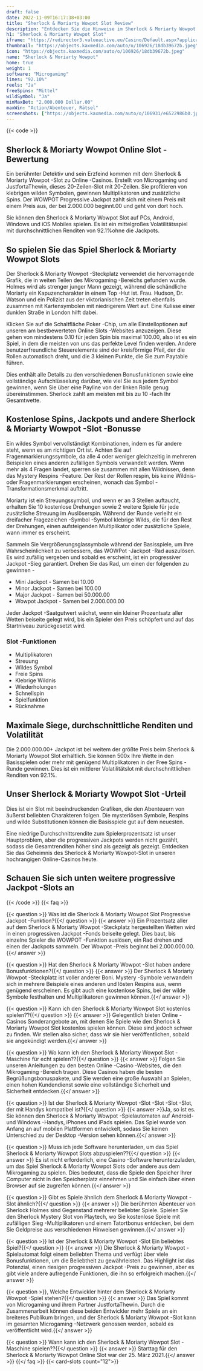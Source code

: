 ```yaml
---
draft: false
date: 2022-11-09T16:17:38+03:00
title: "Sherlock & Moriarty Wowpot Slot Review"
description: "Entdecken Sie die Hinweise im Sherlock & Moriarty Wowpot -Slot in unserer vollständigen Rezension des Gameplays, den Funktionen und wo Sie mit den besten Casino -Boni spielen können."
h1: "Sherlock & Moriarty Wowpot Slot"
iframe: "https://redirector3.valueactive.eu/Casino/Default.aspx?applicationid=1023&theme=quickfiressl&usertype=5&sext1=demo&sext2=demo&csid=1867&serverid=1867&variant=MAL-Demo&gameid=sherlockAndMoriartyDesktop&ul=en"
thumbnail: "https://objects.kaxmedia.com/auto/o/106926/18db39672b.jpeg"
icon: "https://objects.kaxmedia.com/auto/o/106926/18db39672b.jpeg"
name: "Sherlock & Moriarty Wowpot"
home: true
weight: 1
software: "Microgaming"
lines: "92.10%"
reels: "Ja"
freeSpins: "Mittel"
wildSymbol: "Ja"
minMaxBet: "2.000.000 Dollar.00"
maxWin: "Action/Abenteuer, Rätsel"
screenshots: ["https://objects.kaxmedia.com/auto/o/106931/e6522986b0.jpeg"]
---
```


{{< code >}}<h2>Sherlock & Moriarty Wowpot Online Slot -Bewertung</h2><p>Ein berühmter Detektiv und sein Erzfeind kommen mit dem Sherlock & Moriarty Wowpot -Slot zu Online -Casinos. Erstellt von Microgaming und JustfortaThewin, dieses 20-Zeilen-Slot mit 20-Zeilen. Sie profitieren von klebrigen wilden Symbolen, gewinnen Multiplikatoren und zusätzliche Spins. Der WOWPOT Progressive Jackpot zahlt sich mit einem Preis mit einem Preis aus, der bei 2.000.000 beginnt.00 und geht von dort hoch.</p><p>Sie können den Sherlock & Moriarty Wowpot Slot auf PCs, Android, Windows und iOS Mobiles spielen. Es ist ein mittelgroßes Volatilitätsspiel mit durchschnittlichen Renditen von 92.1%ohne die Jackpots.</p><h2>So spielen Sie das Spiel Sherlock & Moriarty Wowpot Slots</h2><p>Der Sherlock & Moriarty Wowpot -Steckplatz verwendet die hervorragende Grafik, die in weiten Teilen des Mikrogaming -Bereichs gefunden wurde. Holmes wird als strenger junger Mann gezeigt, während die schändliche Moriarty ein Kapuzencharakter in einem Top -Hut ist. Frau. Hudson, Dr. Watson und ein Polizist aus der viktorianischen Zeit treten ebenfalls zusammen mit Kartensymbolen mit niedrigerem Wert auf. Eine Kulisse einer dunklen Straße in London hilft dabei.</p><p>Klicken Sie auf die Schaltfläche Poker -Chip, um alle Einstelloptionen auf unseren am bestbewerteten Online Slots -Websites anzuzeigen. Diese gehen von mindestens 0.10 für jeden Spin bis maximal 100.00, also ist es ein Spiel, in dem die meisten von uns das perfekte Level finden werden. Andere benutzerfreundliche Steuerelemente sind der kreisförmige Pfeil, der die Rollen automatisch dreht, und die 3 kleinen Punkte, die Sie zum Paytable führen.</p><p>Dies enthält alle Details zu den verschiedenen Bonusfunktionen sowie eine vollständige Aufschlüsselung darüber, wie viel Sie aus jedem Symbol gewinnen, wenn Sie über eine Payline von der linken Rolle genug übereinstimmen. Sherlock zahlt am meisten mit bis zu 10 -fach Ihr Gesamtwette.</p><h2>Kostenlose Spins, Jackpots und andere Sherlock & Moriarty Wowpot -Slot -Bonusse</h2><p>Ein wildes Symbol vervollständigt Kombinationen, indem es für andere steht, wenn es am richtigen Ort ist. Achten Sie auf Fragenmarkierungssymbole, da alle 4 oder weniger gleichzeitig in mehreren Beispielen eines anderen zufälligen Symbols verwandelt werden. Wenn mehr als 4 Fragen landet, sperren sie zusammen mit allen Wildnissen, denn das Mystery Respins -Feature. Der Rest der Rollen respin, bis keine Wildnis- oder Fragenmarkierungen erscheinen, wonach das Symbol -Transformationsmerkmal auftritt.</p><p>Moriarty ist ein Streuungssymbol, und wenn er an 3 Stellen auftaucht, erhalten Sie 10 kostenlose Drehungen sowie 2 weitere Spiele für jede zusätzliche Streuung im Auslöserspin. Während der Runde verleiht ein dreifacher Fragezeichen -Symbol -Symbol klebrige Wilds, die für den Rest der Drehungen, einen aufsteigenden Multiplikator oder zusätzliche Spiele, wann immer es erscheint.</p><p>Sammeln Sie Vergrößerungsglassymbole während der Basisspiele, um Ihre Wahrscheinlichkeit zu verbessern, das WOWPot -Jackpot -Rad auszulösen. Es wird zufällig vergeben und sobald es erscheint, ist ein progressiver Jackpot -Sieg garantiert. Drehen Sie das Rad, um einen der folgenden zu gewinnen -</p><ul><li>Mini Jackpot - Samen bei 10.00</li><li>Minor Jackpot - Samen bei 100.00</li><li>Major Jackpot - Samen bei 50.000.00</li><li>Wowpot Jackpot - Samen bei 2.000.000.00</li></ul><p>Jeder Jackpot -Saatgutwert wächst, wenn ein kleiner Prozentsatz aller Wetten beiseite gelegt wird, bis ein Spieler den Preis schöpfert und auf das Startniveau zurückgesetzt wird.</p><h3>
Slot -Funktionen</h3><ul>
<li></span>
Multiplikatoren</li>
<li></span>
Streuung</li>
<li></span>
Wildes Symbol</li>
<li></span>
Freie Spins</li>
<li></span>
Klebrige Wildnis</li>
<li></span>
Wiederholungen</li>
<li></span>
Schnellspin</li>
<li></span>
Spielfunktion</li>
<li></span>
Rücknahme</li></ul><h2>Maximale Siege, durchschnittliche Renditen und Volatilität</h2><p>Die 2.000.000.00+ Jackpot ist bei weitem der größte Preis beim Sherlock & Moriarty Wowpot Slot erhältlich. Sie können 500x Ihre Wette in den Basisspielen oder mehr mit genügend Multiplikatoren in der Free Spins -Runde gewinnen. Dies ist ein mittlerer Volatilitätslot mit durchschnittlichen Renditen von 92.1%.</p><h2>Unser Sherlock & Moriarty Wowpot Slot -Urteil</h2><p>Dies ist ein Slot mit beeindruckenden Grafiken, die den Abenteuern von äußerst beliebten Charakteren folgen. Die mysteriösen Symbole, Respins und wilde Substitutionen können die Basisspiele gut auf dem neuesten.</p><p>Eine niedrige Durchschnittsrendite zum Spielerprozentsatz ist unser Hauptproblem, aber die progressiven Jackpots werden nicht gezählt, sodass die Gesamtrenditen höher sind als gezeigt als gezeigt. Entdecken Sie das Geheimnis des Sherlock & Moriarty Wowpot-Slot in unseren hochrangigen Online-Casinos heute.</p><h2>Schauen Sie sich unten weitere progressive Jackpot -Slots an</h2>
{{< /code >}}
{{< faq >}}

{{< question >}} Was ist die Sherlock & Moriarty Wowpot Slot Progressive Jackpot -Funktion?{{</ question >}}
{{< answer >}} Ein Prozentsatz aller auf dem Sherlock & Moriarty Wowpot -Steckplatz hergestellten Wetten wird in einen progressiven Jackpot -Fonds beiseite gelegt. Dies baut, bis einzelne Spieler die WOWPOT -Funktion auslösen, ein Rad drehen und einen der Jackpots sammeln. Der Wowpot -Preis beginnt bei 2.000.000.00.{{</ answer >}}

{{< question >}} Hat den Sherlock & Moriarty Wowpot -Slot haben andere Bonusfunktionen?{{</ question >}}
{{< answer >}} Der Sherlock & Moriarty Wowpot -Steckplatz ist voller anderer Boni. Mystery -Symbole verwandeln sich in mehrere Beispiele eines anderen und lösten Respins aus, wenn genügend erscheinen. Es gibt auch eine kostenlose Spins, bei der wilde Symbole festhalten und Multiplikatoren gewinnen können.{{</ answer >}}

{{< question >}} Kann ich den Sherlock & Moriarty Wowpot Slot kostenlos spielen??{{</ question >}}
{{< answer >}} Gelegentlich bieten Online -Casinos Sonderangebote an, mit denen Sie Spiele wie den Sherlock & Moriarty Wowpot Slot kostenlos spielen können. Diese sind jedoch schwer zu finden. Wir stellen also sicher, dass wir sie hier veröffentlichen, sobald sie angekündigt werden.{{</ answer >}}

{{< question >}} Wo kann ich den Sherlock & Moriarty Wowpot Slot -Maschine für echt spielen??{{</ question >}}
{{< answer >}} Folgen Sie unseren Anleitungen zu den besten Online -Casino -Websites, die den Mikrogaming -Bereich tragen. Diese Casinos haben die besten Begrüßungsbonuspakete, und Sie werden eine große Auswahl an Spielen, einen hohen Kundendienst sowie eine vollständige Sicherheit und Sicherheit entdecken.{{</ answer >}}

{{< question >}} Ist der Sherlock & Moriarty Wowpot -Slot -Slot -Slot -Slot, der mit Handys kompatibel ist?{{</ question >}}
{{< answer >}}Ja, so ist es. Sie können den Sherlock & Moriarty Wowpot -Spielautomaten auf Android- und Windows -Handys, iPhones und iPads spielen. Das Spiel wurde von Anfang an auf mobilen Plattformen entwickelt, sodass Sie keinen Unterschied zu der Desktop -Version sehen können.{{</ answer >}}

{{< question >}} Muss ich jede Software herunterladen, um das Spiel Sherlock & Moriarty Wowpot Slots abzuspielen??{{</ question >}}
{{< answer >}} Es ist nicht erforderlich, eine Casino -Software herunterzuladen, um das Spiel Sherlock & Moriarty Wowpot Slots oder andere aus dem Mikrogaming zu spielen. Dies bedeutet, dass die Spiele den Speicher Ihrer Computer nicht in den Speicherplatz einnehmen und Sie einfach über einen Browser auf sie zugreifen können.{{</ answer >}}

{{< question >}} Gibt es Spiele ähnlich dem Sherlock & Moriarty Wowpot -Slot ähnlich?{{</ question >}}
{{< answer >}} Die berühmten Abenteuer von Sherlock Holmes sind Gegenstand mehrerer beliebter Spiele. Spielen Sie den Sherlock Mystery Slot von Playtech, wo Sie kostenlose Spiele mit zufälligen Sieg -Multiplikatoren und einem Tatortbonus entdecken, bei dem Sie Geldpreise aus verschiedenen Hinweisen gewinnen.{{</ answer >}}

{{< question >}} Ist der Sherlock & Moriarty Wowpot -Slot Ein beliebtes Spiel?{{</ question >}}
{{< answer >}} Die Sherlock & Moriarty Wowpot -Spielautomat folgt einem beliebten Thema und verfügt über viele Bonusfunktionen, um die Beliebtheit zu gewährleisten. Das Highlight ist das Potenzial, einen riesigen progressiven Jackpot -Preis zu gewinnen, aber es gibt viele andere aufregende Funktionen, die ihn so erfolgreich machen.{{</ answer >}}

{{< question >}}, Welche Entwickler hinter dem Sherlock & Moriarty Wowpot -Spiel stehen?{{</ question >}}
{{< answer >}} Das Spiel kommt von Microgaming und ihrem Partner JustfortaThewin. Durch die Zusammenarbeit können diese beiden Entwickler mehr Spiele an ein breiteres Publikum bringen, und der Sherlock & Moriarty Wowpot -Slot kann im gesamten Microgaming -Netzwerk genossen werden, sobald es veröffentlicht wird.{{</ answer >}}

{{< question >}} Wann kann ich den Sherlock & Moriarty Wowpot Slot -Maschine spielen??{{</ question >}}
{{< answer >}} Starttag für den Sherlock & Moriarty Wowpot Online Slot war der 25. März 2021.{{</ answer >}}
{{</ faq >}}
{{< card-slots count="12">}}